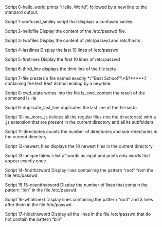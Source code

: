 Script 0-hello_world prints “Hello, World”, followed by a new line to the standard output.

Script 1-confused_smiley script that displays a confused smiley

Script 2-hellofile Display the content of the /etc/passwd file.

Script 3-twofiles Display the content of /etc/passwd and /etc/hosts

Script 4-lastlines Display the last 10 lines of /etc/passwd

Script 5-firstlines Display the first 10 lines of /etc/passwd

Script 6-third_line displays the third line of the file iacta

Script 7-file creates a file named exactly \*\\'"Best School"\'\\*$\?\*\*\*\*\*:) containing the text Best School ending by a new line.

Script 8-cwd_state writes into the file ls_cwd_content the result of the command ls -la

Script 9-duplicate_last_line duplicates the last line of the file iacta

Script 10-no_more_js deletes all the regular files (not the directories) with a .js extension that are present in the current directory and all its subfolders

Script 11-directories counts the number of directories and sub-directories in the current directory.

Script 12-newest_files displays the 10 newest files in the current directory.

Script 13-unique  takes a list of words as input and prints only words that appear exactly once

Script 14-findthatword Display lines containing the pattern “root” from the file /etc/passwd

Script 15 15-countthatword Display the number of lines that contain the pattern “bin” in the file /etc/passwd

Script 16-whatsnext Display lines containing the pattern “root” and 3 lines after them in the file /etc/passwd.

Script 17-hidethisword Display all the lines in the file /etc/passwd that do not contain the pattern “bin”.




